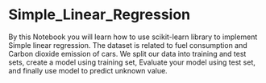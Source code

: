 # Simple_Linear_Regression

By this Notebook you will learn how to use scikit-learn library to implement Simple linear regression. The dataset is related to fuel consumption and Carbon dioxide emission of cars. We split our data into training and test sets, create a model using training set, Evaluate your model using test set, and finally use model to predict unknown value. 
